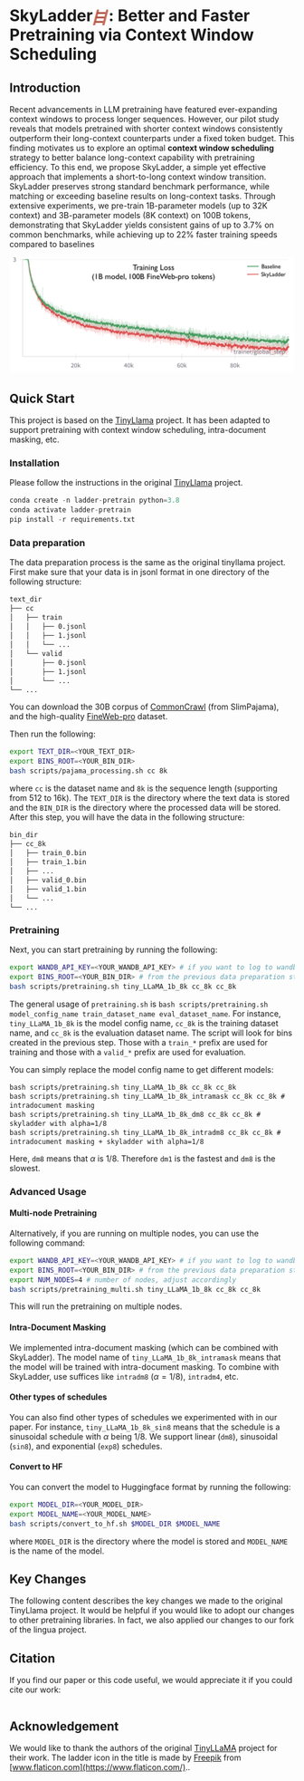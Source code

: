 # SkyLadder<img src="assets/ladder.png" alt="ladder" style="width:1em; vertical-align:middle;">: Better and Faster Pretraining via Context Window Scheduling



## Introduction
Recent advancements in LLM pretraining have featured ever-expanding context
windows to process longer sequences. However, our pilot study reveals that models
pretrained with shorter context windows consistently outperform their long-context
counterparts under a fixed token budget. This finding motivates us to explore
an optimal **context window scheduling** strategy to better balance long-context
capability with pretraining efficiency. To this end, we propose SkyLadder, a simple
yet effective approach that implements a short-to-long context window transition.
SkyLadder preserves strong standard benchmark performance, while matching or
exceeding baseline results on long-context tasks. Through extensive experiments,
we pre-train 1B-parameter models (up to 32K context) and 3B-parameter models
(8K context) on 100B tokens, demonstrating that SkyLadder yields consistent gains
of up to 3.7% on common benchmarks, while achieving up to 22% faster training
speeds compared to baselines

![1b-8k-proweb.png](assets%2F1b-8k-proweb.png)
## Quick Start 

This project is based on the [TinyLlama](https://github.com/jzhang38/TinyLlama) project. It has been adapted to support pretraining with context window scheduling, intra-document masking, etc.

###  Installation
Please follow the instructions in the original [TinyLlama](https://github.com/jzhang38/TinyLlama) project.
```python
conda create -n ladder-pretrain python=3.8
conda activate ladder-pretrain
pip install -r requirements.txt
```

### Data preparation
The data preparation process is the same as the original tinyllama project.
First make sure that your data is in jsonl format in one directory of the following structure:
```
text_dir
├── cc
│   ├── train
│   │   ├── 0.jsonl
│   │   ├── 1.jsonl
│   │   └── ...
│   └── valid
│       ├── 0.jsonl
│       ├── 1.jsonl
│       └── ...
└── ...
```
You can download the 30B corpus of [CommonCrawl]() (from SlimPajama), and the high-quality [FineWeb-pro](https://huggingface.co/datasets/gair-prox/FineWeb-pro) dataset.

Then run the following:

```bash
export TEXT_DIR=<YOUR_TEXT_DIR>
export BINS_ROOT=<YOUR_BIN_DIR>
bash scripts/pajama_processing.sh cc 8k
```
where `cc` is the dataset name and `8k` is the sequence length (supporting from 512 to 16k). 
The `TEXT_DIR` is the directory where the text data is stored and the `BIN_DIR` is the directory where the processed data will be stored.
After this step, you will have the data in the following structure:
```
bin_dir
├── cc_8k
│   ├── train_0.bin
│   ├── train_1.bin
│   ├── ...
│   ├── valid_0.bin
│   ├── valid_1.bin
│   └── ...
└── ...
```

### Pretraining
Next, you can start pretraining by running the following:
```bash
export WANDB_API_KEY=<YOUR_WANDB_API_KEY> # if you want to log to wandb
export BINS_ROOT=<YOUR_BIN_DIR> # from the previous data preparation step
bash scripts/pretraining.sh tiny_LLaMA_1b_8k cc_8k cc_8k
```
The general usage of `pretraining.sh` is `bash scripts/pretraining.sh model_config_name train_dataset_name eval_dataset_name`. For instance, 
`tiny_LLaMA_1b_8k` is the model config name, `cc_8k` is the training dataset name, and `cc_8k` is the evaluation dataset name. 
The script will look for bins created in the previous step. Those with a `train_*` prefix are used for training and those with a `valid_*` prefix are used for evaluation.

You can simply replace the model config name to get different models:
```
bash scripts/pretraining.sh tiny_LLaMA_1b_8k cc_8k cc_8k
bash scripts/pretraining.sh tiny_LLaMA_1b_8k_intramask cc_8k cc_8k # intradocument masking
bash scripts/pretraining.sh tiny_LLaMA_1b_8k_dm8 cc_8k cc_8k # skyladder with alpha=1/8 
bash scripts/pretraining.sh tiny_LLaMA_1b_8k_intradm8 cc_8k cc_8k # intradocument masking + skyladder with alpha=1/8
```
Here, `dm8` means that $\alpha$ is 1/8. Therefore `dm1` is the fastest and `dm8` is the slowest.

### Advanced Usage

#### Multi-node Pretraining
Alternatively, if you are running on multiple nodes, you can use the following command:
```bash
export WANDB_API_KEY=<YOUR_WANDB_API_KEY> # if you want to log to wandb
export BINS_ROOT=<YOUR_BIN_DIR> # from the previous data preparation step
export NUM_NODES=4 # number of nodes, adjust accordingly
bash scripts/pretraining_multi.sh tiny_LLaMA_1b_8k cc_8k cc_8k
```
This will run the pretraining on multiple nodes. 

#### Intra-Document Masking
We implemented intra-document masking (which can be combined with SkyLadder). 
The model name of `tiny_LLaMA_1b_8k_intramask` means that the model will be trained with intra-document masking. 
To combine with SkyLadder, use suffices like `intradm8` ($\alpha=1/8$), `intradm4`, etc.


#### Other types of schedules 
You can also find other types of schedules we experimented with in our paper.
For instance, `tiny_LLaMA_1b_8k_sin8` means that the schedule is a sinusoidal schedule with $\alpha$ being 1/8. 
We support linear (`dm8`), sinusoidal (`sin8`), and exponential (`exp8`) schedules. 

#### Convert to HF
You can convert the model to Huggingface format by running the following:
```bash
export MODEL_DIR=<YOUR_MODEL_DIR>
export MODEL_NAME=<YOUR_MODEL_NAME>
bash scripts/convert_to_hf.sh $MODEL_DIR $MODEL_NAME
```
where `MODEL_DIR` is the directory where the model is stored and `MODEL_NAME` is the name of the model.

## Key Changes
The following content describes the key changes we made to the original TinyLlama project.
It would be helpful if you would like to adopt our changes to other pretraining libraries. 
In fact, we also applied our changes to our fork of the lingua project. 



## Citation
If you find our paper or this code useful, we would appreciate it if you could cite our work: 
```

```

## Acknowledgement
We would like to thank the authors of the original [TinyLLaMA](https://github.com/jzhang38/TinyLlama) project for their work. 
The ladder icon in the title is made by [Freepik](https://www.flaticon.com/authors/freepik) from [www.flaticon.com](https://www.flaticon.com/).. 
